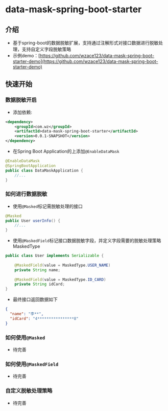 data-mask-spring-boot-starter
===================================
## 介绍
* 基于spring-boot的数据脱敏扩展，支持通过注解形式对接口数据进行脱敏处理，支持自定义字段脱敏策略
* 示例demo：[https://github.com/wzace123/data-mask-spring-boot-starter-demo](https://github.com/wzace123/data-mask-spring-boot-starter-demo)

## 快速开始

### 数据脱敏开启

* 添加依赖:
```xml
<dependency>
    <groupId>com.wz</groupId>
    <artifactId>data-mask-spring-boot-starter</artifactId>
    <version>0.0.1-SNAPSHOT</version>
</dependency>
```

* 在Spring Boot Application的上添加`@EnableDataMask`
```java
@EnableDataMask
@SpringBootApplication
public class DataMaskApplication {
    //...
}
```

### 如何进行数据脱敏
* 使用`@Masked`标记需脱敏处理的接口
```java
@Masked
public User userInfo() {
    //...
}
```
* 使用`@MaskedField`标记接口数据脱敏字段，并定义字段需要的脱敏处理策略MaskedType
```java
public class User implements Serializable {
    
    @MaskedField(value = MaskedType.USER_NAME)
    private String name;
    
    @MaskedField(value = MaskedType.ID_CARD)
    private String idCard;
}
```
* 最终接口返回数据如下
```json
{
  "name": "李**",
  "idCard": "4****************8"
}
```

### 如何使用`@Masked`
* 待完善

### 如何使用`@MaskedField`
* 待完善

### 自定义脱敏处理策略
* 待完善
